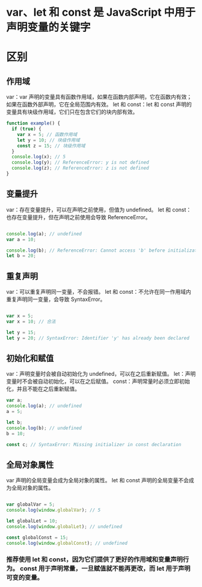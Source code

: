 # var、let 和 const 是 JavaScript 中用于声明变量的关键字

# 区别
##  作用域
var：var 声明的变量具有函数作用域，如果在函数内部声明，它在函数内有效；如果在函数外部声明，它在全局范围内有效。
let 和 const：let 和 const 声明的变量具有块级作用域，它们只在包含它们的块内部有效。
```javascript
function example() {
  if (true) {
    var x = 5; // 函数作用域
    let y = 10; // 块级作用域
    const z = 15; // 块级作用域
  }
  console.log(x); // 5
  console.log(y); // ReferenceError: y is not defined
  console.log(z); // ReferenceError: z is not defined
}
```
## 变量提升
var：存在变量提升，可以在声明之前使用，但值为 undefined。
let 和 const：也存在变量提升，但在声明之前使用会导致 ReferenceError。
```javascript

console.log(a); // undefined
var a = 10;

console.log(b); // ReferenceError: Cannot access 'b' before initialization
let b = 20;
```
## 重复声明
var：可以重复声明同一变量，不会报错。
let 和 const：不允许在同一作用域内重复声明同一变量，会导致 SyntaxError。
```javascript

var x = 5;
var x = 10; // 合法

let y = 15;
let y = 20; // SyntaxError: Identifier 'y' has already been declared
```

## 初始化和赋值
var：声明变量时会被自动初始化为 undefined，可以在之后重新赋值。
let：声明变量时不会被自动初始化，可以在之后赋值。
const：声明常量时必须立即初始化，并且不能在之后重新赋值。
```javascript
var a;
console.log(a); // undefined
a = 5;

let b;
console.log(b); // undefined
b = 10;

const c; // SyntaxError: Missing initializer in const declaration
```

## 全局对象属性
var 声明的全局变量会成为全局对象的属性。
let 和 const 声明的全局变量不会成为全局对象的属性。
```javascript

var globalVar = 5;
console.log(window.globalVar); // 5

let globalLet = 10;
console.log(window.globalLet); // undefined

const globalConst = 15;
console.log(window.globalConst); // undefined
```

### 推荐使用 let 和 const，因为它们提供了更好的作用域和变量声明行为。 const 用于声明常量，一旦赋值就不能再更改，而 let 用于声明可变的变量。